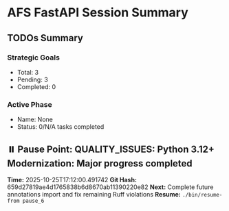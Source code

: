 
# AFS FastAPI Session Summary

## TODOs Summary

### Strategic Goals
- Total: 3
- Pending: 3
- Completed: 0

### Active Phase
- Name: None
- Status: 0/N/A tasks completed

## ⏸️ Pause Point: QUALITY_ISSUES: Python 3.12+ Modernization: Major progress completed
**Time:** 2025-10-25T17:12:00.491742
**Git Hash:** 659d27819ae4d1765838b6d8670ab11390220e82
**Next:** Complete future annotations import and fix remaining Ruff violations
**Resume:** `./bin/resume-from pause_6`

